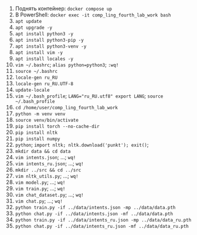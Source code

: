 1. Поднять контейнер: `docker compose up`
2. В PowerShell: `docker exec -it comp_ling_fourth_lab_work bash`
3. `apt update`
4. `apt upgrade -y`
5. `apt install python3 -y`
6. `apt install python3-pip -y`
7. `apt install python3-venv -y`
8. `apt install vim -y`
9. `apt install locales -y`
10. `vim ~/.bashrc`; `alias python=python3`; `:wq!`
11. `source ~/.bashrc`
12. `locale-gen ru_RU`
13. `locale-gen ru_RU.UTF-8`
14. `update-locale`
15. `vim ~/.bash_profile`; `LANG="ru_RU.utf8" export LANG`; `source ~/.bash_profile`
16. `cd /home/user/comp_ling_fourth_lab_work`
17. `python -m venv venv`
18. `source venv/bin/activate`
19. `pip install torch --no-cache-dir`
20. `pip install nltk`
21. `pip install numpy`
22. `python`; `import nltk; nltk.download('punkt'); exit()`; 
23. `mkdir data && cd data`
24. `vim intents.json`; ...; `wq!`
25. `vim intents_ru.json`; ...; `wq!`
26. `mkdir ../src && cd ../src`
27. `vim nltk_utils.py`; ...; `wq!`
28. `vim model.py`; ...; `wq!`
29. `vim train.py`; ...; `wq!`
30. `vim chat_dataset.py`; ...; `wq!`
31. `vim chat.py`; ...; `wq!`
32. `python train.py -if ../data/intents.json -mp ../data/data.pth`
33. `python chat.py -if ../data/intents.json -mf ../data/data.pth`
34. `python train.py -if ../data/intents_ru.json -mp ../data/data_ru.pth`
35. `python chat.py -if ../data/intents_ru.json -mf ../data/data_ru.pth`
